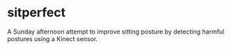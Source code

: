 sitperfect
==========

A Sunday afternoon attempt to improve sitting posture by detecting harmful postures using a Kinect sensor.
